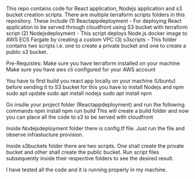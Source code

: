 This repo contains code for React application, Nodejs application and s3 bucket creation scripts. There are multiple terraform scripts folders in this repository. These include 
(1) Reactappdeployment - For deploying React application to be served through cloudfront using S3 bucket with terraform script
(2) Nodejsdeployment - This script deploys Node.js docker image to AWS ECS Fargate by creating a custom VPC
(3) s3scripts - This folder contains two scripts i.e. one to create a private bucket and one to create a public s3 bucket.


Pre-Requistes:
Make sure you have terraform installed on your machine
Make sure you have aws cli configured for your AWS account

You have to first build you react app locally on your machine (Ubuntu) before sending it to S3 bucket for this you have to install Nodejs and npm
sudo apt update
sudo apt install nodejs
sudo apt install npm

Go insdie your project folder (Reactappdeployment) and run the following commands
npm install
npm run build
This will create a build folder and now you can place all the code to s3 to be served with cloudfront

Inside Nodejsdeployment folder there is config.tf file. Just run the file and observe infrastucture provision.

Inside s3buckets folder there are two scripts. One shall create the private bucket and other shall create the public bucket. Run script files subsequently inside their respective
folders to see the desired result.

I have tested all the code and it is running properly in my machine.


